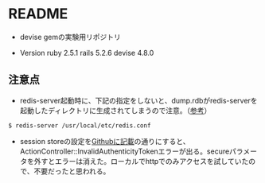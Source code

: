 # README
- devise gemの実験用リポジトリ

* Version
ruby 2.5.1
rails 5.2.6
devise 4.8.0

## 注意点
- redis-server起動時に、下記の指定をしないと、dump.rdbがredis-serverを起動したディレクトリに生成されてしまうので注意。（[参考](https://blog.kotamiyake.me/tech/output-dump-rdb-to-current-directory/)）
```
$ redis-server /usr/local/etc/redis.conf
```
- session storeの設定を[Githubに記載](https://github.com/redis-store/redis-rails#session-storage)の通りにすると、ActionController::InvalidAuthenticityTokenエラーが出る。secureパラメータを外すとエラーは消えた。ローカルでhttpでのみアクセスを試していたので、不要だったと思われる。
